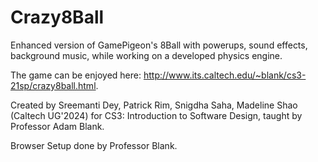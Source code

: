 # Crazy8Ball

Enhanced version of GamePigeon's 8Ball with powerups, sound effects, background music, while working on a developed physics engine.

The game can be enjoyed here: http://www.its.caltech.edu/~blank/cs3-21sp/crazy8ball.html.

Created by Sreemanti Dey, Patrick Rim, Snigdha Saha, Madeline Shao (Caltech UG'2024) for CS3: Introduction to Software Design, taught by Professor Adam Blank.

Browser Setup done by Professor Blank.

